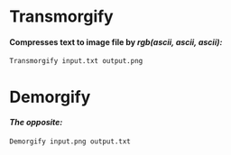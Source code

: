 Transmorgify
===========

#### Compresses text to image file by *rgb(ascii, ascii, ascii):*  
``` Transmorgify input.txt output.png ```  
  

Demorgify
=========
#### *The opposite:*
``` Demorgify input.png output.txt ```
